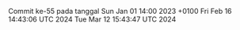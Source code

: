 Commit ke-55 pada tanggal Sun Jan 01 14:00 2023 +0100
Fri Feb 16 14:43:06 UTC 2024
Tue Mar 12 15:43:47 UTC 2024
